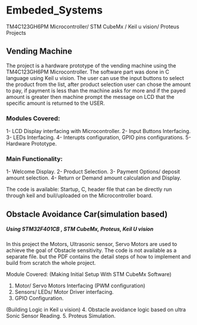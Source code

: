 # Embeded_Systems
TM4C123GH6PM Microcontroller/ STM CubeMx / Keil u vision/ Proteus Projects

## Vending Machine 

The project is a hardware prototype of the vending machine using the TM4C123GH6PM Microcontroller. The software part was done in C language using Keil u vision.
The user can use the input buttons to select the product from the list, after product selection user can chose the amount to pay, if payment is less than the machine 
asks for more and if the payed amount is greater then machine prompt the message on LCD that the specific amount is returned to the USER.

### Modules Covered:
1- LCD Display interfacing with Microcontroller.
2- Input Buttons Interfacing.
3- LEDs Interfacing.
4- Interupts configuration, GPIO pins configurations. 
5- Hardware Prototype.

### Main Functionality:
1- Welcome Display.
2- Product Selection.
3- Payment Options/ deposit amount selection.
4- Return or Demand amount calculation and Display.

The code is available: Startup, C, header file that can be directly run through keil and buil/uploaded on the Microcontroller board.


## Obstacle Avoidance Car(simulation based) 
##### Using STM32F401CB , STM CubeMx, Proteus, Keil U vision 
In this project the Motors, Ultrasonic sensor, Servo Motors are used to achieve the goal of Obstacle sensitivity. The code is not available as a separate file.
but the PDF contains the detail steps of how to implement and build from scratch the whole project.

Module Covered: 
(Making Initial Setup With STM CubeMx Software)
1. Motor/ Servo Motors Interfacing (PWM configuration)
2. Sensors/ LEDs/ Motor Driver interfacing.
3. GPIO Configuration.

(Building Logic in Keil u vision)
4. Obstacle avoidance logic based on ultra Sonic Sensor Reading.
5. Proteus Simulation.
